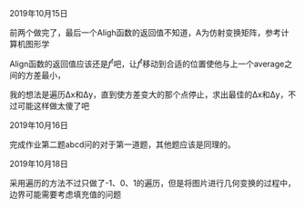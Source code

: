 2019年10月15日

前两个做完了，最后一个Aligh函数的返回值不知道，A为仿射变换矩阵，参考计算机图形学 



Align函数的返回值应该还是$f^t$吧，让$f^t$移动到合适的位置使他与上一个average之间的方差最小，

我的想法是遍历Δx和Δy，直到使方差变大的那个点停止，求出最佳的Δx和Δy，不过可能这样做太傻了吧

2019年10月16日

完成作业第二题abcd问的对于第一道题，其他题应该是同理的。

2019年10月18日

采用遍历的方法不过只做了-1、0、1的遍历，但是将图片进行几何变换的过程中，边界可能需要考虑填充值的问题